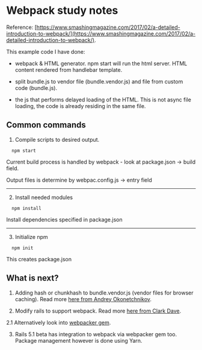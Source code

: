 # Webpack study notes

Reference: [https://www.smashingmagazine.com/2017/02/a-detailed-introduction-to-webpack/](https://www.smashingmagazine.com/2017/02/a-detailed-introduction-to-webpack/).



This example code I have done:

* webpack & HTML generator. npm start will run the html server. HTML content rendered from handlebar template.

* split bundle.js to vendor file (bundle.vendor.js) and file from custom code (bundle.js).

* the js that performs delayed loading of the HTML. This is not async file loading, the code is already residing in the same file.





## Common commands

1. Compile scripts to desired output.

```
  npm start
```

Current build process is handled by webpack - look at package.json -> build field.

Output files is determine by webpac.config.js -> entry field

--------------------------

2. Install needed modules

```
  npm install
```

Install dependencies specified in package.json


--------------------------

3. Initialize npm

```
  npm init
```

This creates package.json



## What is next?

1. Adding hash or chunkhash to bundle.vendor.js  (vendor files for browser caching). Read more [here from Andrey Okonetchnikov](https://medium.com/@okonetchnikov/long-term-caching-of-static-assets-with-webpack-1ecb139adb95).


2. Modify rails to support webpack. Read more [here from Clark Dave](http://clarkdave.net/2015/01/how-to-use-webpack-with-rails/).

2.1  Alternatively look into [webpacker gem](https://github.com/rails/webpacker).

3. Rails 5.1 beta has integration to webpack via webpacker gem too. Package management however is done using Yarn.